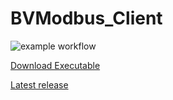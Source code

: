 # BVModbus_Client

![example workflow](https://github.com/bvtvusn/BVModbus_Client/actions/workflows/dotnet-desktop.yml/badge.svg)

[Download Executable](https://github.com/bvtvusn/BVModbus_Client/suites/13963845478/artifacts/778303837)

[Latest release](https://github.com/bvtvusn/BVModbus_Client/releases/latest)
